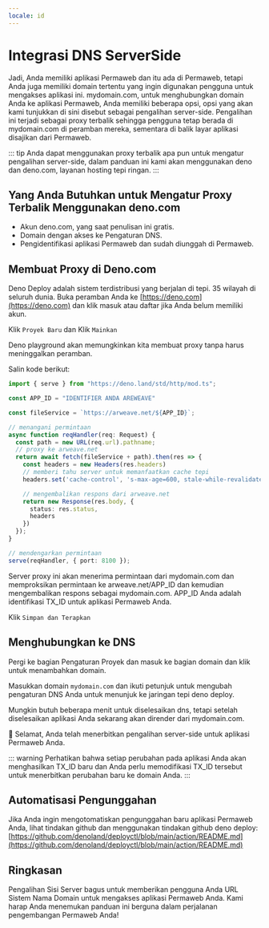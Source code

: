 ```yaml
---
locale: id
---
```


# Integrasi DNS ServerSide

Jadi, Anda memiliki aplikasi Permaweb dan itu ada di Permaweb, tetapi Anda juga memiliki domain tertentu yang ingin digunakan pengguna untuk mengakses aplikasi ini. mydomain.com, untuk menghubungkan domain Anda ke aplikasi Permaweb, Anda memiliki beberapa opsi, opsi yang akan kami tunjukkan di sini disebut sebagai pengalihan server-side. Pengalihan ini terjadi sebagai proxy terbalik sehingga pengguna tetap berada di mydomain.com di peramban mereka, sementara di balik layar aplikasi disajikan dari Permaweb.

::: tip
Anda dapat menggunakan proxy terbalik apa pun untuk mengatur pengalihan server-side, dalam panduan ini kami akan menggunakan deno dan deno.com, layanan hosting tepi ringan.
:::

## Yang Anda Butuhkan untuk Mengatur Proxy Terbalik Menggunakan deno.com

* Akun deno.com, yang saat penulisan ini gratis.
* Domain dengan akses ke Pengaturan DNS.
* Pengidentifikasi aplikasi Permaweb dan sudah diunggah di Permaweb.

## Membuat Proxy di Deno.com

Deno Deploy adalah sistem terdistribusi yang berjalan di tepi. 35 wilayah di seluruh dunia. Buka peramban Anda ke [https://deno.com](https://deno.com) dan klik masuk atau daftar jika Anda belum memiliki akun.

Klik `Proyek Baru` dan Klik `Mainkan`

Deno playground akan memungkinkan kita membuat proxy tanpa harus meninggalkan peramban.

Salin kode berikut:

```ts
import { serve } from "https://deno.land/std/http/mod.ts";

const APP_ID = "IDENTIFIER ANDA AREWEAVE"

const fileService = `https://arweave.net/${APP_ID}`;

// menangani permintaan
async function reqHandler(req: Request) {
  const path = new URL(req.url).pathname;
  // proxy ke arweave.net
  return await fetch(fileService + path).then(res => {
    const headers = new Headers(res.headers)
    // memberi tahu server untuk memanfaatkan cache tepi
    headers.set('cache-control', 's-max-age=600, stale-while-revalidate=6000')

    // mengembalikan respons dari arweave.net
    return new Response(res.body, {
      status: res.status,
      headers
    })
  });
}

// mendengarkan permintaan
serve(reqHandler, { port: 8100 });
```

Server proxy ini akan menerima permintaan dari mydomain.com dan memproksikan permintaan ke arweave.net/APP_ID dan kemudian mengembalikan respons sebagai mydomain.com. APP_ID Anda adalah identifikasi TX_ID untuk aplikasi Permaweb Anda.

Klik `Simpan dan Terapkan`

## Menghubungkan ke DNS

Pergi ke bagian Pengaturan Proyek dan masuk ke bagian domain dan klik untuk menambahkan domain.

Masukkan domain `mydomain.com` dan ikuti petunjuk untuk mengubah pengaturan DNS Anda untuk menunjuk ke jaringan tepi deno deploy.

Mungkin butuh beberapa menit untuk diselesaikan dns, tetapi setelah diselesaikan aplikasi Anda sekarang akan dirender dari mydomain.com.

:tada: Selamat, Anda telah menerbitkan pengalihan server-side untuk aplikasi Permaweb Anda.

::: warning
Perhatikan bahwa setiap perubahan pada aplikasi Anda akan menghasilkan TX_ID baru dan Anda perlu memodifikasi TX_ID tersebut untuk menerbitkan perubahan baru ke domain Anda.
:::

## Automatisasi Pengunggahan

Jika Anda ingin mengotomatiskan pengunggahan baru aplikasi Permaweb Anda, lihat tindakan github dan menggunakan tindakan github deno deploy: [https://github.com/denoland/deployctl/blob/main/action/README.md](https://github.com/denoland/deployctl/blob/main/action/README.md)

## Ringkasan

Pengalihan Sisi Server bagus untuk memberikan pengguna Anda URL Sistem Nama Domain untuk mengakses aplikasi Permaweb Anda. Kami harap Anda menemukan panduan ini berguna dalam perjalanan pengembangan Permaweb Anda!